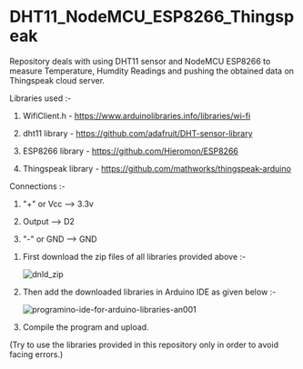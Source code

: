 # DHT11_NodeMCU_ESP8266_Thingspeak
Repository deals with using DHT11 sensor and NodeMCU ESP8266 to measure Temperature, Humdity Readings and pushing the obtained data on Thingspeak cloud server.

Libraries used :- 


1) WifiClient.h -  https://www.arduinolibraries.info/libraries/wi-fi

2) dht11 library - https://github.com/adafruit/DHT-sensor-library

3) ESP8266 library - https://github.com/Hieromon/ESP8266

4) Thingspeak library - https://github.com/mathworks/thingspeak-arduino
   


Connections :-
          
 1. "+"  or  Vcc   -->    3.3v
   
 2.   Output   -->    D2
    
 3. "-"  or GND   -->   GND

    

1) First download the zip files of all libraries provided above  :- 

    ![dnld_zip](https://github.com/AnujPa-teal/DHT11_NodeMCU_ESP8266_Thingspeak/assets/138184585/e1ea3384-7921-43e7-98f3-8bdc9d8ce552)
   


2) Then add the downloaded libraries in Arduino IDE as given below :-
   
   ![programino-ide-for-arduino-libraries-an001](https://github.com/AnujPa-teal/DHT11_NodeMCU_ESP8266_Thingspeak/assets/138184585/5dced0f8-38d9-40db-9b6c-a8dc70b96a22)



3) Compile the program and upload.
   
(Try to use the libraries provided in this repository only in order to avoid facing errors.)
